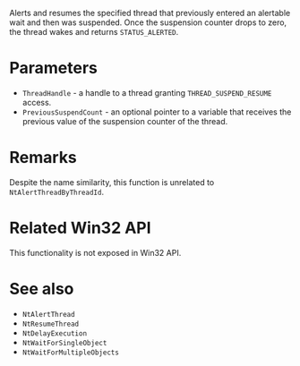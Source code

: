 Alerts and resumes the specified thread that previously entered an alertable wait and then was suspended. Once the suspension counter drops to zero, the thread wakes and returns `STATUS_ALERTED`.

# Parameters
 - `ThreadHandle` - a handle to a thread granting `THREAD_SUSPEND_RESUME` access.
 - `PreviousSuspendCount` - an optional pointer to a variable that receives the previous value of the suspension counter of the thread.

# Remarks
Despite the name similarity, this function is unrelated to `NtAlertThreadByThreadId`.

# Related Win32 API
This functionality is not exposed in Win32 API.

# See also
 - `NtAlertThread`
 - `NtResumeThread`
 - `NtDelayExecution`
 - `NtWaitForSingleObject`
 - `NtWaitForMultipleObjects`
